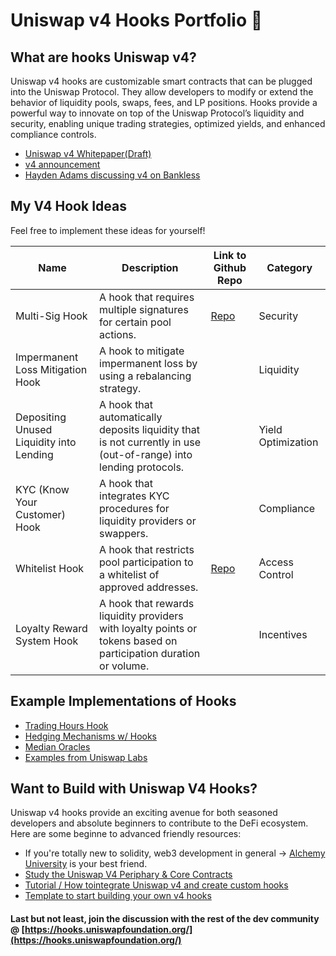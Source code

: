 # Uniswap v4 Hooks Portfolio 🦄

## What are hooks Uniswap v4?
Uniswap v4 hooks are customizable smart contracts that can be plugged into the Uniswap Protocol. They allow developers to modify or extend the behavior of liquidity pools, swaps, fees, and LP positions. Hooks provide a powerful way to innovate on top of the Uniswap Protocol’s liquidity and security, enabling unique trading strategies, optimized yields, and enhanced compliance controls. 
- [Uniswap v4 Whitepaper(Draft)](https://github.com/Uniswap/v4-core/blob/main/whitepaper-v4-draft.pdf)
- [v4 announcement](https://blog.uniswap.org/uniswap-v4)
- [Hayden Adams discussing v4 on Bankless](https://www.youtube.com/watch?v=ZmhdNiGOMRU)

## My V4 Hook Ideas
Feel free to implement these ideas for yourself!

| Name                                         | Description                                                                                                  | Link to Github Repo | Category           |
|----------------------------------------------|--------------------------------------------------------------------------------------------------------------|---------------------|--------------------|
| Multi-Sig Hook                               | A hook that requires multiple signatures for certain pool actions.                                           | [Repo](https://github.com/atj3097/mfa-multisig-hook-v4/tree/main)           | Security           |
| Impermanent Loss Mitigation Hook             | A hook to mitigate impermanent loss by using a rebalancing strategy.                                         |          | Liquidity          |
| Depositing Unused Liquidity into Lending     | A hook that automatically deposits liquidity that is not currently in use (out-of-range) into lending protocols.|         | Yield Optimization |
| KYC (Know Your Customer) Hook                | A hook that integrates KYC procedures for liquidity providers or swappers.                                   |           | Compliance         |
| Whitelist Hook                               | A hook that restricts pool participation to a whitelist of approved addresses.                               |  [Repo](https://github.com/atj3097/whitelist-hook)       | Access Control     |
| Loyalty Reward System Hook                   | A hook that rewards liquidity providers with loyalty points or tokens based on participation duration or volume.|         | Incentives         |

## Example Implementations of Hooks
- [Trading Hours Hook](https://github.com/bennoprice/univ4/blob/main/src/TradingHours.sol)
- [Hedging Mechanisms w/ Hooks](https://github.com/vanillaHill/hedge)
- [Median Oracles](https://github.com/saucepoint/median-oracles)
- [Examples from Uniswap Labs](https://github.com/Uniswap/v4-periphery/tree/main/contracts/hooks/examples)


## Want to Build with Uniswap V4 Hooks?
Uniswap v4 hooks provide an exciting avenue for both seasoned developers and absolute beginners to contribute to the DeFi ecosystem. Here are some beginne to advanced friendly resources:

- If you're totally new to solidity, web3 development in general -> [Alchemy University](https://university.alchemy.com/) is your best friend.
- [Study the Uniswap V4 Periphary & Core Contracts](https://github.com/Uniswap/v4-core)
- [Tutorial / How to ​integrate Uniswap v4 and create custom hooks](https://soliditydeveloper.com/uniswap4)
- [Template to start building your own v4 hooks](https://github.com/saucepoint/v4-template)

#### Last but not least, join the discussion with the rest of the dev community @ [https://hooks.uniswapfoundation.org/](https://hooks.uniswapfoundation.org/)

